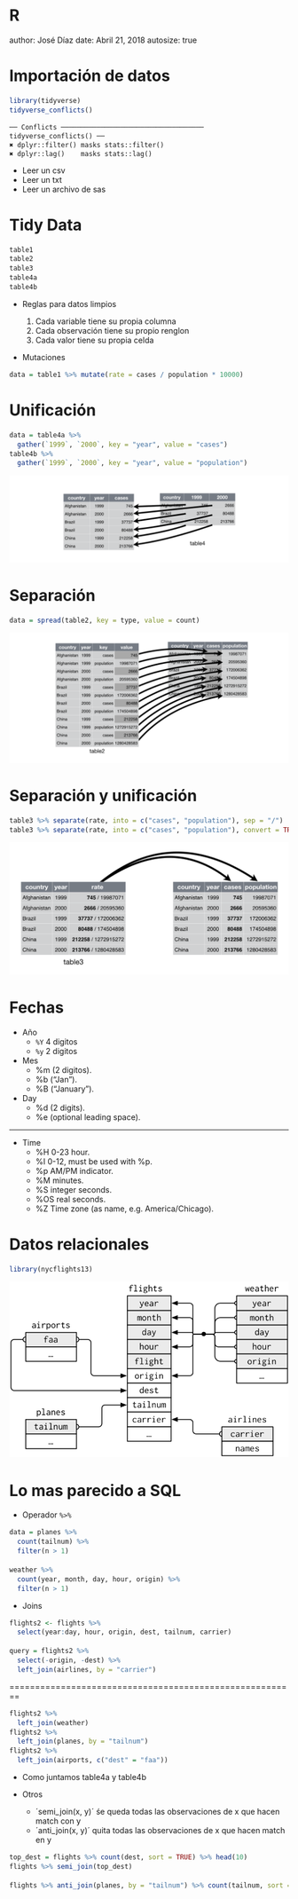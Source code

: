 R
========================================================
author: José Díaz
date: Abril 21, 2018
autosize: true

Importación de datos
========================================================

```r
library(tidyverse)
tidyverse_conflicts()
```

```
── Conflicts ──────────────────────────────────── tidyverse_conflicts() ──
✖ dplyr::filter() masks stats::filter()
✖ dplyr::lag()    masks stats::lag()
```

- Leer un csv
- Leer un txt
- Leer un archivo de sas

Tidy Data
========================================================

```r
table1
table2
table3
table4a
table4b
```

- Reglas para datos limpios
    1. Cada variable tiene su propia columna
    2. Cada observación tiene su propio renglon
    3. Cada valor tiene su propia celda

- Mutaciones

```r
data = table1 %>% mutate(rate = cases / population * 10000)
```

Unificación
========================================================

```r
data = table4a %>% 
  gather(`1999`, `2000`, key = "year", value = "cases")
table4b %>% 
  gather(`1999`, `2000`, key = "year", value = "population")
```
![alt text](tidy-9.png)

Separación
========================================================

```r
data = spread(table2, key = type, value = count)
```

![alt text](tidy-8.png)

Separación y unificación
========================================================

```r
table3 %>% separate(rate, into = c("cases", "population"), sep = "/")
table3 %>% separate(rate, into = c("cases", "population"), convert = TRUE)
```

![alt text](tidy-17.png)

Fechas
========================================================

- Año
    + `%Y` 4 digitos
    + `%y` 2 digitos
- Mes
    + %m  (2 digitos). 
    + %b  (“Jan”). 
    + %B  (“January”). 
- Day
    + %d (2 digits). 
    + %e (optional leading space). 
    
****

- Time
    + %H 0-23 hour. 
    + %I 0-12, must be used with %p. 
    + %p AM/PM indicator. 
    + %M minutes. 
    + %S integer seconds. 
    + %OS real seconds. 
    + %Z Time zone (as name, e.g. America/Chicago).
    
Datos relacionales
========================================================

```r
library(nycflights13)
```

![alt text](relational-nycflights.png)

Lo mas parecido a SQL
========================================================
- Operador `%>%`

```r
data = planes %>% 
  count(tailnum) %>% 
  filter(n > 1)

weather %>% 
  count(year, month, day, hour, origin) %>% 
  filter(n > 1)
```

- Joins

```r
flights2 <- flights %>% 
  select(year:day, hour, origin, dest, tailnum, carrier)

query = flights2 %>%
  select(-origin, -dest) %>% 
  left_join(airlines, by = "carrier")
```


========================================================

```r
flights2 %>% 
  left_join(weather)
flights2 %>% 
  left_join(planes, by = "tailnum")
flights2 %>% 
  left_join(airports, c("dest" = "faa"))
```

- Como juntamos table4a y table4b

- Otros 
    + ´semi_join(x, y)´ śe queda todas las observaciones de x que hacen match con y
    + ´anti_join(x, y)´ quita todas las observaciones de x que hacen match en y


```r
top_dest = flights %>% count(dest, sort = TRUE) %>% head(10)
flights %>% semi_join(top_dest)

flights %>% anti_join(planes, by = "tailnum") %>% count(tailnum, sort = TRUE)
```



